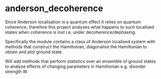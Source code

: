 # anderson_decoherence

Since Anderson localisation is a quantum effect it relies on quantum coherence, therefore this project analyses what happens to such localised states when coherence is lost i.e. under decoherence/dephasing.

Specifically the module contains a class of Anderson localised system with methods that construct the Hamiltonian, diagonalise the Hamiltonian to obtain and plot ground state. 

Will add methods that perform statistics over an ensemble of ground states to analyse effects of changing parameters in Hamiltonian e.g. disorder strength W. 

